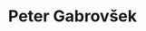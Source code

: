 ---
SICRIS: 15295
draft: false
fixName: peter_gabrovšek
lab: Laboratorij za algoritmiko
labPos: Član laboratorija
location: R2.30 - Laboratorij LTPO
mailInfo: peter.gabrovsek@fri.uni-lj.si
officeHours: null
profName: Peter Gabrovšek
profTitle: Asistent
telephoneInfo: null
title: Peter Gabrovšek
---